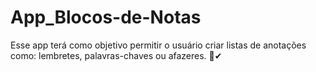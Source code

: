# App_Blocos-de-Notas
Esse app terá como objetivo permitir o usuário criar listas de anotações como: lembretes, palavras-chaves ou afazeres. 📔✔
